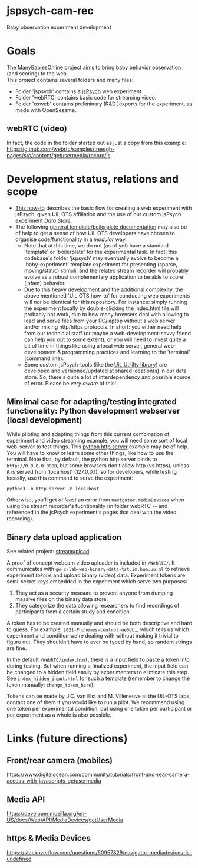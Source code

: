 # jspsych-cam-rec
Baby observation experiment development

# Goals
The ManyBabiesOnline project aims to bring baby behavior observation (and scoring) to the web.  
This project contains several folders and many files:

- Folder 'jspsych' contains a [jsPsych](https://www.jspsych.org) web experiment.
- Folder 'webRTC' contains basic code for streaming video.
- Folder 'osweb' contains preliminary (R&D )exports for the experiment, as made with OpenSesame.

## webRTC (video)
In fact, the code in the folder started out as just a copy from this example:
https://github.com/webrtc/samples/tree/gh-pages/src/content/getusermedia/record/js

# Development status, relations and scope
- [This how-to](https://uilots-labs.wp.hum.uu.nl/how-to/online-experimenting/) describes the basic flow for creating a web experiment with jsPsych, given UiL OTS affiliation and the use of our custom jsPsych experiment _Data Store_.
- The following [general template/boilerplate documentation](https://github.com/UiL-OTS-labs/jspsych-uil-template-docs) may also be of help to get a sense of how UiL OTS developers have chosen to organise code/functionality in a _modular_ way. 
  - Note that at this time, we do not (as of yet) have a standard 'template' or 'boilerplate' for the experimental task. In fact, this codebase's folder 'jspsych' may eventually evolve to become a 'baby-experiment' template experiment for presenting (sparse, moving/static) stimuli, and the related [stream recorder](https://github.com/UiL-OTS-labs/streamupload/) will probably evolve as a robust complementary application to be able to score (infant) behavior.
  - Due to this heavy development and the additional complexity, the above mentioned 'UiL OTS how-to' for conducting web experiments will _not_ be identical for this repository. For instance: simply running the experiment locally by double-clicking the index.html file will probably not work, due to how many browsers deal with allowing to load and serve files from your PC/laptop without a web server and/or mixing http/https protocols. In short: you either need help from our technicial staff (or maybe a web-development-savvy friend can help you out to some extent), or you will need to invest quite a bit of time in things like using a local web server, general web-development & programming practices and learning to the 'terminal' (command line).
  - Some custom jsPsych-tools (like the [UiL Utililty library](https://github.com/UiL-OTS-labs/jspsych-uil-utils)) are developed and versioned/updated at shared location(s) in our data store. So, there's quite a lot of interdependency and possible source of error. Please be _very aware_ of this!
 
## Mimimal case for adapting/testing integrated functionality: Python development webserver (local development) 
While piloting and adapting things from this current combination of experiment and video streaming example, you will need some sort of local web-server to test things. This [python http server](https://pythonbasics.org/webserver/) example may be of help. You will have to know or learn some other things, like how to use the terminal. Note that, by default, the python http server binds to `http://0.0.0.0:8000`, but some browsers don't allow http (vs https), unless it is served from 'localhost' (127.0.0.1), so for developers, while testing locaslly, use this command to serve the experiment:
```
python3 -m http.server -b localhost 
```
Otherwise, you'll get _at least_ an error from `navigator.mediaDevices` when using the stream recorder's fucntionality (in folder webRTC -- and referenced in the jsPsych experiment's pages that deal with the video recording).

## Binary data upload application
See related project: [streamupload](https://github.com/UiL-OTS-labs/streamupload/)

A proof of concept webcam video uploader is included in `/WebRTC/`. It communicates with `gw-c-lab-web-binary-data-tst.im.hum.uu.nl` to retrieve experiment _tokens_ and upload binary (video) data. Experiment tokens are semi-secret keys embedded in the experiment which serve two purposes:

1. They act as a security measure to prevent anyone from dumping massive files on the binary data store.
2. They categorize the data allowing researchers to find recordings of participants from a certain study and condition.

A token has to be created manually and should be both descriptive and hard to guess. For example: `2021-Phonemes-control-ue5Ubi`, which tells us which experiment and condition we're dealing with without making it trivial to figure out. They shouldn't have to ever be typed by hand, so random strings are fine.

In the default `/WebRTC/index.html`, there is a input field to paste a token into during testing. But when running a finalized experiment, the input field can be changed to a hidden field easily by experimenters to eliminate this step. See `index_hidden_input.html` for such a template (remember to change the token manually: `change_token_here`).

Tokens can be made by J.C. van Elst and M. Villeneuve at the UiL-OTS labs, contact one of them if you would like to run a pilot. We recommend using one token per experimental condition, but using one token per participant or per experiment as a whole is also possible.

# Links (future directions)

## Front/rear camera (mobiles)
https://www.digitalocean.com/community/tutorials/front-and-rear-camera-access-with-javascripts-getusermedia

## Media API
https://developer.mozilla.org/en-US/docs/Web/API/MediaDevices/getUserMedia

## https & Media Devices
https://stackoverflow.com/questions/60957829/navigator-mediadevices-is-undefined

